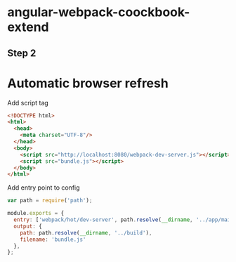 angular-webpack-coockbook-extend
============

## Step 2

# Automatic browser refresh

Add script tag

```html
<!DOCTYPE html>
<html>
  <head>
    <meta charset="UTF-8"/>
  </head>
  <body>
    <script src="http://localhost:8080/webpack-dev-server.js"></script>
    <script src="bundle.js"></script>
  </body>
</html>
```

Add entry point to config

```js
var path = require('path');

module.exports = {
  entry: ['webpack/hot/dev-server', path.resolve(__dirname, '../app/main.js')],
  output: {
    path: path.resolve(__dirname, '../build'),
    filename: 'bundle.js'
  },
};
```
